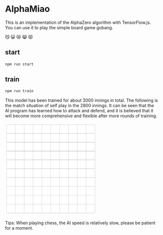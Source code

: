
# AlphaMiao

This is an implementation of the AlphaZero algorithm with TensorFlow.js. You can use it to play the simple board game gobang.

:smirk_cat: :smiley_cat: :crying_cat_face: :joy_cat: :pouting_cat:


## start

```bash
npm run start
```

## train

```bash
npm run train
```

This model has been trained for about 3000 innings in total. The following is the match situation of self play in the 2800 innings. It can be seen that the AI program has learned how to attack and defend, and it is believed that it will become more comprehensive and flexible after more rounds of training.

<img src="https://raw.githubusercontent.com/lrenc/AlphaMiao/master/self-play.gif" alt="self play" width="300" />

Tips: When playing chess, the AI speed is relatively slow, please be patient for a moment.
